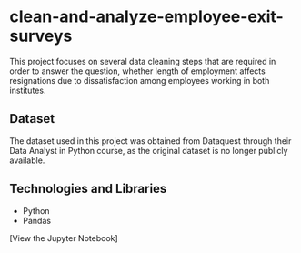 # clean-and-analyze-employee-exit-surveys

This project focuses on several data cleaning steps that are required in order to answer the question, whether length of employment affects resignations due to dissatisfaction among employees working in both institutes.

## Dataset

The dataset used in this project was obtained from Dataquest through their Data Analyst in Python course, as the original dataset is no longer publicly available.

## Technologies and Libraries

- Python
- Pandas

[View the Jupyter Notebook]
